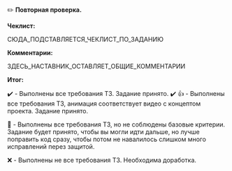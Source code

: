 :pencil2: **Повторная проверка.**

**Чеклист:**

СЮДА_ПОДСТАВЛЯЕТСЯ_ЧЕКЛИСТ_ПО_ЗАДАНИЮ

**Комментарии:**

ЗДЕСЬ_НАСТАВНИК_ОСТАВЛЯЕТ_ОБЩИЕ_КОММЕНТАРИИ

**Итог:**

:heavy_check_mark: - Выполнены все требования ТЗ. Задание принято.
:heavy_check_mark: :+1: - Выполнены все требования ТЗ, анимация соответствует видео с концептом проекта. Задание принято.

:large_blue_diamond: - Выполнены все требования ТЗ, но не соблюдены базовые критерии. Задание будет принято, чтобы вы могли идти дальше, но лучше поправить код сразу, чтобы потом не навалилось слишком много исправлений перез защитой.

:x: - Выполнены не все требования ТЗ. Необходима доработка.

